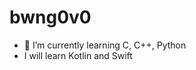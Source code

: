 # bwng0v0
- 🌱 I’m currently learning C, C++, Python
- I will learn Kotlin and Swift

<!---
bwng0v0/bwng0v0 is a ✨ special ✨ repository because its `README.md` (this file) appears on your GitHub profile.
You can click the Preview link to take a look at your changes.
--->
